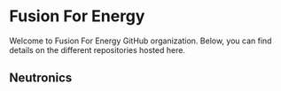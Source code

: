 # Fusion For Energy
Welcome to Fusion For Energy GitHub organization. Below, you can find details on the different repositories hosted here.

## Neutronics
